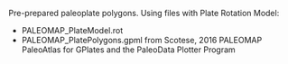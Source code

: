 Pre-prepared paleoplate polygons. 
Using files with Plate Rotation Model:
 - PALEOMAP_PlateModel.rot 
 - PALEOMAP_PlatePolygons.gpml
 from Scotese, 2016 PALEOMAP PaleoAtlas for GPlates and the PaleoData Plotter Program

 